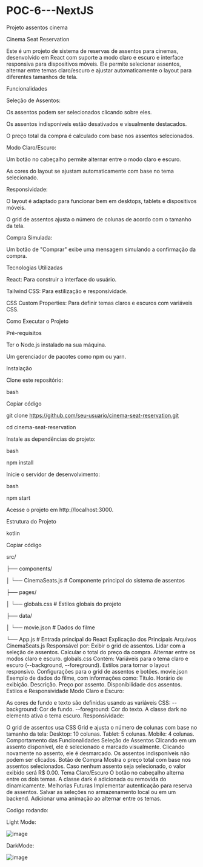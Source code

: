 # POC-6---NextJS
Projeto assentos cinema

Cinema Seat Reservation

Este é um projeto de sistema de reservas de assentos para cinemas, desenvolvido em React com suporte a modo claro e escuro e interface responsiva para dispositivos móveis. Ele permite selecionar assentos, alternar entre temas claro/escuro e ajustar automaticamente o layout para diferentes tamanhos de tela.

Funcionalidades

Seleção de Assentos:

Os assentos podem ser selecionados clicando sobre eles.

Os assentos indisponíveis estão desativados e visualmente destacados.

O preço total da compra é calculado com base nos assentos selecionados.

Modo Claro/Escuro:

Um botão no cabeçalho permite alternar entre o modo claro e escuro.

As cores do layout se ajustam automaticamente com base no tema selecionado.

Responsividade:

O layout é adaptado para funcionar bem em desktops, tablets e dispositivos móveis.

O grid de assentos ajusta o número de colunas de acordo com o tamanho da tela.

Compra Simulada:

Um botão de "Comprar" exibe uma mensagem simulando a confirmação da compra.

Tecnologias Utilizadas

React: Para construir a interface do usuário.

Tailwind CSS: Para estilização e responsividade.

CSS Custom Properties: Para definir temas claros e escuros com variáveis CSS.

Como Executar o Projeto

Pré-requisitos

Ter o Node.js instalado na sua máquina.

Um gerenciador de pacotes como npm ou yarn.

Instalação

Clone este repositório:

bash

Copiar código

git clone https://github.com/seu-usuario/cinema-seat-reservation.git

cd cinema-seat-reservation

Instale as dependências do projeto:

bash

npm install

Inicie o servidor de desenvolvimento:

bash

npm start

Acesse o projeto em http://localhost:3000.

Estrutura do Projeto

kotlin


Copiar código

src/

├── components/

│   └── CinemaSeats.js    # Componente principal do sistema de assentos

├── pages/

│   └── globals.css       # Estilos globais do projeto

├── data/


│   └── movie.json        # Dados do filme


└── App.js                # Entrada principal do React
Explicação dos Principais Arquivos
CinemaSeats.js
Responsável por:
Exibir o grid de assentos.
Lidar com a seleção de assentos.
Calcular o total do preço da compra.
Alternar entre os modos claro e escuro.
globals.css
Contém:
Variáveis para o tema claro e escuro (--background, --foreground).
Estilos para tornar o layout responsivo.
Configurações para o grid de assentos e botões.
movie.json
Exemplo de dados do filme, com informações como:
Título.
Horário de exibição.
Descrição.
Preço por assento.
Disponibilidade dos assentos.
Estilos e Responsividade
Modo Claro e Escuro:

As cores de fundo e texto são definidas usando as variáveis CSS:
--background: Cor de fundo.
--foreground: Cor do texto.
A classe dark no elemento <html> ativa o tema escuro.
Responsividade:

O grid de assentos usa CSS Grid e ajusta o número de colunas com base no tamanho da tela:
Desktop: 10 colunas.
Tablet: 5 colunas.
Mobile: 4 colunas.
Comportamento das Funcionalidades
Seleção de Assentos
Clicando em um assento disponível, ele é selecionado e marcado visualmente.
Clicando novamente no assento, ele é desmarcado.
Os assentos indisponíveis não podem ser clicados.
Botão de Compra
Mostra o preço total com base nos assentos selecionados.
Caso nenhum assento seja selecionado, o valor exibido será R$ 0.00.
Tema Claro/Escuro
O botão no cabeçalho alterna entre os dois temas.
A classe dark é adicionada ou removida do <html> dinamicamente.
Melhorias Futuras
Implementar autenticação para reserva de assentos.
Salvar as seleções no armazenamento local ou em um backend.
Adicionar uma animação ao alternar entre os temas.

Codigo rodando:

Light Mode:

![image](https://github.com/user-attachments/assets/f19efcfe-76e1-4e14-bb51-aaf3b746f458)

DarkMode: 

![image](https://github.com/user-attachments/assets/2e7dd801-48f4-4fa5-b888-3f4a2088ab72)

